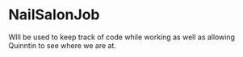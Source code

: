 # NailSalonJob
WIll be used to keep track of code while working as well as allowing Quinntin to see where we are at.
